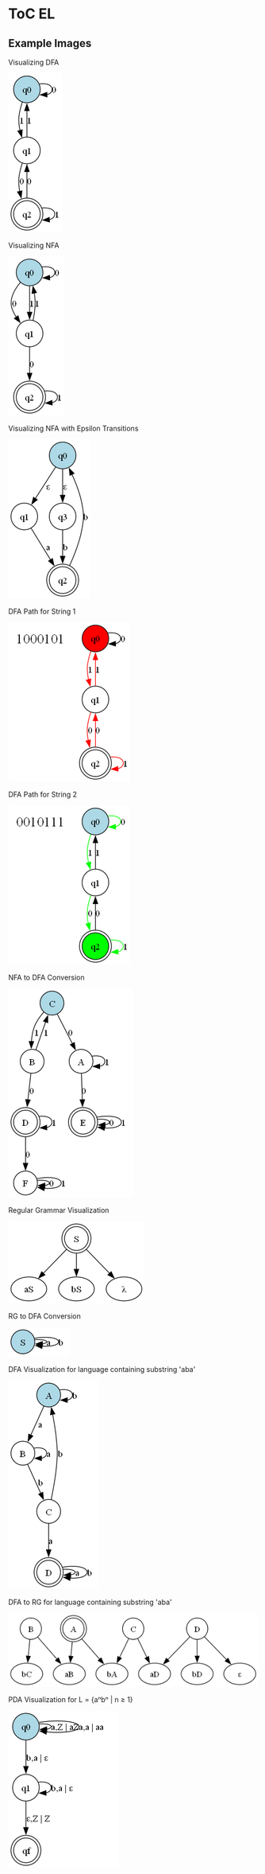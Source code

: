 # ToC EL

## Example Images

Visualizing DFA

![DFA](./images/dfa/dfa_visualization.png)

Visualizing NFA

![NFA](./images/nfa/nfa_visualization.png)

Visualizing NFA with Epsilon Transitions

![NFAE](./images/e_nfa/epsilon_e_nfa_visualization.png)

DFA Path for String 1

![DFA Path](./images/dfa/dfa_path_visualization1.png)

DFA Path for String 2

![DFA Path](./images/dfa/dfa_path_visualization2.png)

NFA to DFA Conversion

![NFA to DFA](./images/nfa/conversion_to_dfa.png)

Regular Grammar Visualization

![Regular Grammar](./images/rg/rg_visualization.png)

RG to DFA Conversion

![RG to DFA](./images/rg/conversion_to_dfa.png)

DFA Visualization for language containing substring 'aba'

![DFA for substring](./images/rg/dfa_visualization.png)

DFA to RG for language containing substring 'aba'

![DFA to RG](./images/rg/conversion_to_rg.png)

PDA Visualization for L = {aⁿbⁿ | n ≥ 1}

![PDA](./images/pda/pda_visualization.png)
